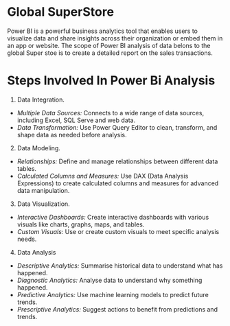 # **Global SuperStore**
  Power BI is a powerful business analytics tool that enables users to visualize data and share insights across their organization or embed them in an app or website. The scope of Power BI analysis of  data belons to the global Super stoe is to create a detailed report on the sales transactions.

# **Steps Involved In Power Bi Analysis**
1) Data Integration.
- *Multiple Data Sources:* Connects to a wide range of data sources, including Excel, SQL Serve and web data.
- *Data Transformation:* Use Power Query Editor to clean, transform, and shape data as needed before analysis.

2) Data Modeling.
- *Relationships:* Define and manage relationships between different data tables.
- *Calculated Columns and Measures:* Use DAX (Data Analysis Expressions) to create calculated columns and measures for advanced data manipulation.

3) Data Visualization.
- *Interactive Dashboards:* Create interactive dashboards with various visuals like charts, graphs, maps, and tables.
- *Custom Visuals:* Use or create custom visuals to meet specific analysis needs.

4) Data Analysis
- *Descriptive Analytics:* Summarise historical data to understand what has happened.
- *Diagnostic Analytics:* Analyse data to understand why something happened.
- *Predictive Analytics:* Use machine learning models to predict future trends.
- *Prescriptive Analytics:* Suggest actions to benefit from predictions and trends.
